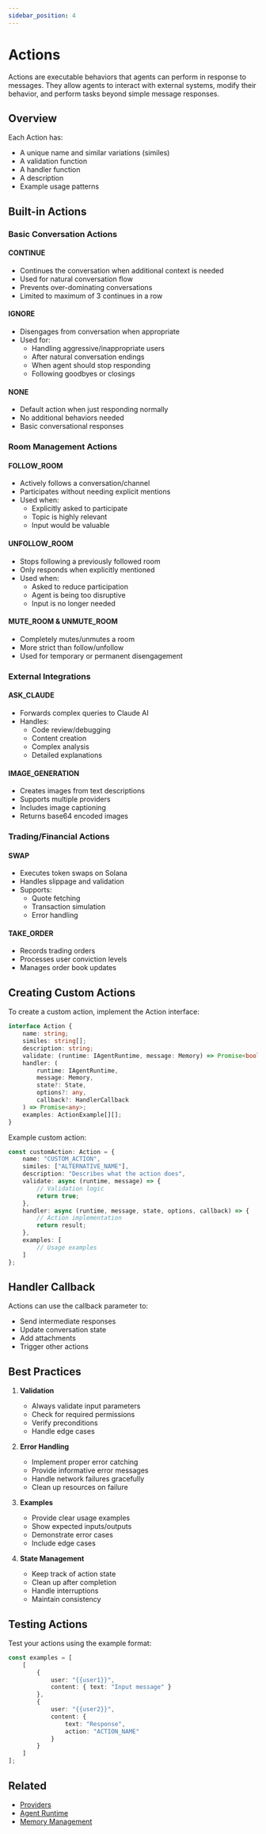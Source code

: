 ```yaml
---
sidebar_position: 4
---
```


# Actions

Actions are executable behaviors that agents can perform in response to messages. They allow agents to interact with external systems, modify their behavior, and perform tasks beyond simple message responses.

## Overview

Each Action has:
- A unique name and similar variations (similes)
- A validation function
- A handler function
- A description
- Example usage patterns

## Built-in Actions

### Basic Conversation Actions

#### CONTINUE
- Continues the conversation when additional context is needed
- Used for natural conversation flow
- Prevents over-dominating conversations
- Limited to maximum of 3 continues in a row

#### IGNORE 
- Disengages from conversation when appropriate
- Used for:
  - Handling aggressive/inappropriate users 
  - After natural conversation endings
  - When agent should stop responding
  - Following goodbyes or closings

#### NONE
- Default action when just responding normally
- No additional behaviors needed
- Basic conversational responses

### Room Management Actions

#### FOLLOW_ROOM
- Actively follows a conversation/channel
- Participates without needing explicit mentions
- Used when:
  - Explicitly asked to participate
  - Topic is highly relevant
  - Input would be valuable

#### UNFOLLOW_ROOM
- Stops following a previously followed room
- Only responds when explicitly mentioned
- Used when:
  - Asked to reduce participation
  - Agent is being too disruptive
  - Input is no longer needed

#### MUTE_ROOM & UNMUTE_ROOM 
- Completely mutes/unmutes a room
- More strict than follow/unfollow
- Used for temporary or permanent disengagement

### External Integrations

#### ASK_CLAUDE
- Forwards complex queries to Claude AI
- Handles:
  - Code review/debugging
  - Content creation
  - Complex analysis
  - Detailed explanations

#### IMAGE_GENERATION
- Creates images from text descriptions
- Supports multiple providers
- Includes image captioning
- Returns base64 encoded images

### Trading/Financial Actions

#### SWAP
- Executes token swaps on Solana
- Handles slippage and validation
- Supports:
  - Quote fetching
  - Transaction simulation
  - Error handling

#### TAKE_ORDER
- Records trading orders
- Processes user conviction levels
- Manages order book updates

## Creating Custom Actions

To create a custom action, implement the Action interface:

```typescript
interface Action {
    name: string;
    similes: string[];
    description: string;
    validate: (runtime: IAgentRuntime, message: Memory) => Promise<boolean>;
    handler: (
        runtime: IAgentRuntime, 
        message: Memory,
        state?: State,
        options?: any,
        callback?: HandlerCallback
    ) => Promise<any>;
    examples: ActionExample[][];
}
```

Example custom action:

```typescript
const customAction: Action = {
    name: "CUSTOM_ACTION",
    similes: ["ALTERNATIVE_NAME"],
    description: "Describes what the action does",
    validate: async (runtime, message) => {
        // Validation logic
        return true;
    },
    handler: async (runtime, message, state, options, callback) => {
        // Action implementation
        return result;
    },
    examples: [
        // Usage examples
    ]
};
```

## Handler Callback

Actions can use the callback parameter to:
- Send intermediate responses
- Update conversation state
- Add attachments
- Trigger other actions

## Best Practices

1. **Validation**
   - Always validate input parameters
   - Check for required permissions
   - Verify preconditions
   - Handle edge cases

2. **Error Handling**
   - Implement proper error catching
   - Provide informative error messages
   - Handle network failures gracefully
   - Clean up resources on failure

3. **Examples**
   - Provide clear usage examples
   - Show expected inputs/outputs
   - Demonstrate error cases
   - Include edge cases

4. **State Management**
   - Keep track of action state
   - Clean up after completion
   - Handle interruptions
   - Maintain consistency

## Testing Actions

Test your actions using the example format:

```typescript
const examples = [
    [
        {
            user: "{{user1}}",
            content: { text: "Input message" }
        },
        {
            user: "{{user2}}",
            content: { 
                text: "Response",
                action: "ACTION_NAME"
            }
        }
    ]
];
```

## Related
- [Providers](./providers)
- [Agent Runtime](./agent-runtime)
- [Memory Management](./memory)
